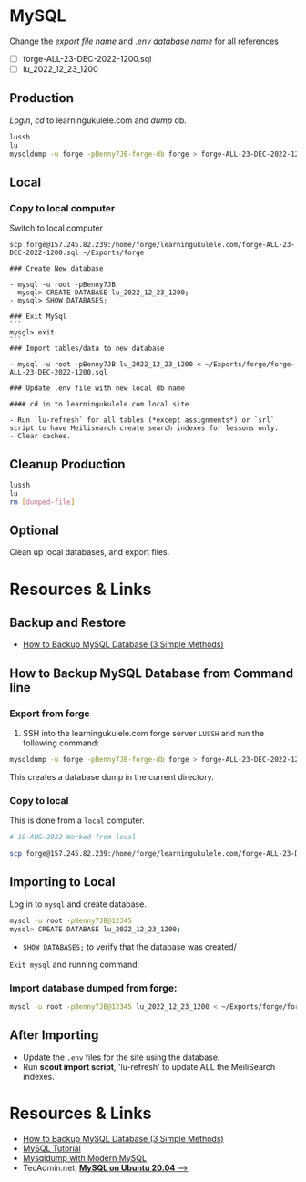 # MySQL

Change the *export file name* and .*env database name* for all references

- [ ] forge-ALL-23-DEC-2022-1200.sql
- [ ] lu_2022_12_23_1200

## Production

*Login*, *cd* to learningukulele.com and *dump* db.

```sh
lussh
lu
mysqldump -u forge -pBenny7JB-forge-db forge > forge-ALL-23-DEC-2022-1200.sql
```

## Local

### Copy to local computer

   Switch to local computer

```
scp forge@157.245.82.239:/home/forge/learningukulele.com/forge-ALL-23-DEC-2022-1200.sql ~/Exports/forge
```

    ### Create New database

    - mysql -u root -pBenny7JB
    - mysql> CREATE DATABASE lu_2022_12_23_1200;
    - mysql> SHOW DATABASES;

    ### Exit MySql
    ```
    mysgl> exit
    ```
    ### Import tables/data to new database

    - mysql -u root -pBenny7JB lu_2022_12_23_1200 < ~/Exports/forge/forge-ALL-23-DEC-2022-1200.sql

    ### Update .env file with new local db name

    #### cd in to learningukulele.com local site

    - Run `lu-refresh` for all tables (*except assignments*) or `srl` script to have Meilisearch create search indexes for lessons only.
    - Clear caches.

## Cleanup Production

```bash
lussh
lu
rm [dumped-file]
```

## Optional

Clean up local databases, and export files.

# Resources & Links

## Backup and Restore

- [How to Backup MySQL Database (3 Simple Methods)](https://serverguy.com/servers/how-to-backup-mysql-database/)

## How to Backup MySQL Database from Command line

### Export from forge

1. SSH into the learningukulele.com forge server `LUSSH` and run the following command:

```bash
mysqldump -u forge -pBenny7JB-forge-db forge > forge-ALL-23-DEC-2022-1200.sql
```

This creates a database dump in the current directory.

### Copy to local

This is done from a `local` computer.

```bash
# 19-AUG-2022 Worked from local

scp forge@157.245.82.239:/home/forge/learningukulele.com/forge-ALL-23-DEC-2022-1200.sql ~/Exports/forge
```

## Importing to Local

Log in to `mysql` and create database.

```bash
mysql -u root -pBenny7JB@12345
mysql> CREATE DATABASE lu_2022_12_23_1200;
```

- `SHOW DATABASES;` to verify that the database was created/

`Exit mysql` and running command:

### Import database dumped from forge:

```bash
mysql -u root -pBenny7JB@12345 lu_2022_12_23_1200 < ~/Exports/forge/forge-ALL-23-DEC-2022-1200.sql
```

## After Importing

- Update the `.env` files for the site using the database.
- Run <strong>scout import script</strong>, 'lu-refresh' to update ALL the MeiliSearch indexes.

# Resources & Links

- [How to Backup MySQL Database (3 Simple Methods)](https://serverguy.com/servers/how-to-backup-mysql-database/)
- [MySQL Tutorial](https://www.mysqltutorial.org/mysql-show-databases/)
- [Mysqldump with Modern MySQL](https://serversforhackers.com/c/mysqldump-with-modern-mysql)
- TecAdmin.net: [**MySQL on Ubuntu 20.04** -->](https://tecadmin.net/install-mysql-ubuntu-20-04/)
